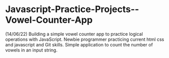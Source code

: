 # Javascript-Practice-Projects--Vowel-Counter-App
(14/06/22) Building a simple vowel counter app to practice logical operations with JavaScript.
Newbie programmer practicing current html css and javascript and Git skills. Simple application to count the number of vowels in an input string.
